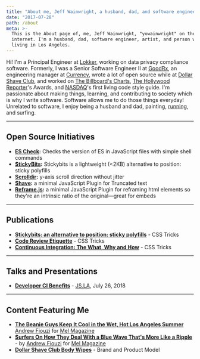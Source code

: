 ```yaml
---
title: "About me, Jeff Wainwright, a husband, dad, and software engineer in Los Angeles 🥤"
date: "2017-07-28"
path: /about
meta: >-
  This is the About page of, me, Jeff Wainwright, "yowainwright" on the
  internet. I'm a husband, dad, software engineer, artist, and person who enjoys athletics,
  living in Los Angeles.
---
```


Hi! I'm a Principal Engineer at [Lokker](https://lokker.com), working on data privacy compliance software. Formerly, I was a Senior Software Engineer II at [GoodRx](https://www.goodrx.com/), an engineering manager at [Currency](https://www.gocurrency.com/), wrote a lot of open source while at [Dollar Shave Club](https://www.dollarshaveclub.com/), and worked on [The Billboard's Charts](https://www.billboard.com/charts/hot-100/), [The Hollywood Reporter](https://www.hollywoodreporter.com/)'s Awards, and [NASDAQ](https://www.nasdaq.com/)'s first living code style guide. I'm passionate about making things, learning, and contributing to society which is why I write software. Software allows me to do those things everyday! Unrelated to software, I enjoy being a husband and dad, painting, [running](https://www.strava.com/athletes/722335), and surfing.

---

## Open Source Initiatives

- **[ES Check](https://github.com/dollarshaveclub/es-check):** Checks the version of ES in JavaScript files with simple shell commands
- **[StickyBits](https://github.com/dollarshaveclub/stickybits):** Stickybits is a lightweight (<2KB) alternative to position: sticky polyfills
- **[Scrolldir](https://github.com/dollarshaveclub/scrolldir):** y-axis scroll direction without jitter
- **[Shave](https://github.com/dollarshaveclub/shave):** a minimal JavaScript Plugin for Truncated text
- **[Reframe.js](https://github.com/dollarshaveclub/reframe.js):** a minimal JavaScript Plugin for reframing html elements so they're an intrinsic ratio of the original—great for embeds

---

## Publications

- **[Stickybits: an alternative to position: sticky polyfills](https://css-tricks.com/stickybits-alternative-position-sticky-polyfills/)** - CSS Tricks
- **[Code Review Etiquette](https://css-tricks.com/code-review-etiquette/)** - CSS Tricks
- **[Continuous Integration: The What, Why and How](https://css-tricks.com/continuous-integration-the-what-why-and-how/)** - CSS Tricks

---

## Talks and Presentations

- **[Developer CI Benefits](https://github.com/yowainwright/developer-ci-benefits)** - [JS.LA](https://js.la/), July 26, 2018

---

## Content Featuring Me

- **[The Beanie Guys Keep It Cool in the Wet, Hot Los Angeles Summer](https://melmagazine.com/en-us/story/la-beanie-guys-keeping-it-cool)** [Andrew Fiouzi](https://melmagazine.com/en-us/story/author/andrew-fiouzi) for [Mel Magazine](https://melmagazine.com)
- **[Surfers On How They Deal With a Blue Wave That's More Like a Ripple](https://melmagazine.com/en-us/story/election-2018-blue-wave-surfers)** - by [Andrew Fiouzi](https://melmagazine.com/en-us/story/author/andrew-fiouzi) for [Mel Magazine](https://melmagazine.com)
- **[Dollar Shave Club Body Wipes](https://www.dollarshaveclub.com/product/deodorant-wipes-bergamotwhitemusk)** - Brand and Product Model
